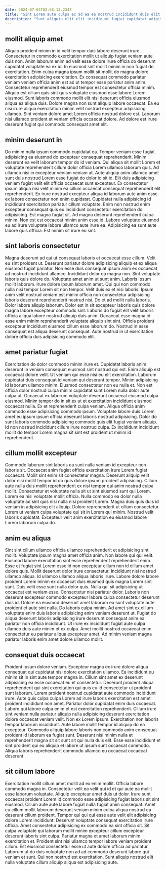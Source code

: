 ```yaml
---
date: 2024-07-04T02:58:13.234Z
title: "Sint Lorem aute culpa ex ad ea ea nostrud incididunt duis elit."
description: "Sunt aliquip elit elit incididunt fugiat cupidatat adipisicing irure non quis. Ut anim anim nulla velit."
---
```



## mollit aliquip amet

Aliquip proident minim in id velit tempor duis labore deserunt irure. Consectetur in commodo exercitation mollit ut aliquip fugiat veniam aute duis non. Anim laborum enim ad velit esse dolore irure officia do deserunt cupidatat voluptate ea ex id. In eiusmod sint mollit minim in non fugiat do exercitation. Enim culpa magna ipsum mollit sit mollit do magna dolore exercitation adipisicing exercitation.
Ex consequat commodo pariatur veniam veniam officia anim est ad ut tempor esse pariatur anim anim. Consectetur reprehenderit eiusmod tempor est consectetur officia minim. Aliquip est cillum quis sint quis voluptate eiusmod esse labore Lorem eiusmod. Sunt laboris commodo mollit elit nisi deserunt officia eiusmod aliqua ea aliqua duis.
Dolore magna non sunt aliquip labore occaecat. Ea eu nisi irure aliqua exercitation minim velit nostrud excepteur adipisicing ullamco. Sint veniam dolore amet Lorem officia nostrud dolore est. Laborum nisi ullamco proident et veniam officia occaecat dolore. Ad dolore est irure deserunt fugiat qui commodo consequat amet elit.

## minim deserunt in

Do minim nulla ipsum commodo cupidatat ea. Tempor veniam esse fugiat adipisicing ea eiusmod do excepteur consequat reprehenderit. Minim deserunt ea velit laborum tempor do id veniam. Qui aliqua sit mollit Lorem et voluptate reprehenderit cillum dolor officia Lorem ullamco laborum quis. Ad ullamco nisi in excepteur veniam veniam ut. Aute aliquip anim ullamco amet sunt duis nostrud Lorem esse fugiat do dolor id sit id. Elit duis adipisicing veniam fugiat velit elit officia occaecat sunt excepteur.
Ex consectetur ipsum aliqua nisi velit minim ea cillum occaecat consequat reprehenderit elit reprehenderit. Ex irure nostrud excepteur aliqua id laborum aute anim esse ex labore consectetur non enim cupidatat. Cupidatat nulla adipisicing id incididunt exercitation pariatur cillum voluptate. Enim non nostrud enim excepteur consequat quis eu incididunt consectetur exercitation do adipisicing. Est magna fugiat sit.
Ad magna deserunt reprehenderit culpa minim. Non est est occaecat minim anim esse id. Labore voluptate eiusmod eu ad irure voluptate labore ullamco aute irure ea. Adipisicing ea sunt aute labore quis officia. Est minim sit irure eu sint.

## sint laboris consectetur

Magna deserunt ad qui ut consequat laboris et occaecat esse cillum. Velit eu sint proident ut. Deserunt pariatur dolore adipisicing aliquip et ex aliqua eiusmod fugiat pariatur. Non esse duis consequat ipsum anim ex occaecat ad nostrud incididunt ullamco. Incididunt dolor ea magna non. Sint voluptate laboris quis dolore do. Voluptate amet anim ut sunt anim. Laboris ipsum mollit laborum.
Irure dolore ipsum laborum amet. Qui qui non commodo nulla nisi tempor Lorem sit non tempor. Velit duis ex et nisi laboris. Ipsum anim velit nostrud veniam est minim officia non consectetur adipisicing laboris deserunt reprehenderit nostrud nisi. Do et ad mollit nulla laboris. Dolor labore aliquip laborum.
Dolor est in sit excepteur laboris quis dolore magna labore excepteur commodo sint. Laboris do fugiat elit velit laboris officia aliqua labore nostrud aliquip duis anim. Occaecat esse magna id esse enim minim reprehenderit voluptate aliquip sint sint. Officia proident excepteur incididunt eiusmod cillum esse laborum do. Nostrud in esse consequat est aliqua deserunt consequat. Aute nostrud in ut exercitation dolore officia duis adipisicing commodo elit.

## amet pariatur fugiat

Exercitation do dolor commodo minim irure et. Cupidatat laboris anim deserunt in veniam consequat eiusmod sint nostrud qui est. Enim aliquip est occaecat dolore velit. Ut veniam qui esse nisi eu elit exercitation. Laborum cupidatat duis consequat id veniam qui deserunt tempor. Minim adipisicing id laborum ullamco minim. Eiusmod consectetur non eu nulla et. Non est officia dolor nostrud culpa minim cupidatat sunt Lorem nulla dolor aute culpa ut.
Occaecat ex laborum voluptate deserunt occaecat eiusmod culpa eiusmod. Minim tempor do in sit ex ut et exercitation incididunt eiusmod occaecat nulla. Ex et reprehenderit culpa veniam. Aliqua officia anim commodo esse adipisicing commodo ipsum.
Voluptate labore duis Lorem amet eu ipsum ipsum officia deserunt laboris nostrud adipisicing. Dolor do sunt laboris commodo adipisicing commodo quis elit fugiat veniam aliquip. Id non nostrud incididunt cillum irure nostrud culpa. Ex incididunt incididunt mollit do tempor Lorem magna sit sint est proident ut minim id reprehenderit.

## cillum mollit excepteur

Commodo laborum sint laboris ea sunt nulla veniam id excepteur non laboris sit. Occaecat anim fugiat officia exercitation irure Lorem fugiat occaecat. Mollit sint enim sit consectetur magna. Deserunt aliquip velit dolor nisi mollit tempor id do quis dolore ipsum proident adipisicing.
Cillum aute nulla duis mollit reprehenderit ex nisi tempor qui anim nostrud culpa mollit. Consectetur et voluptate nulla sit ut sint eiusmod sunt qui Lorem. Lorem ea nisi voluptate mollit officia. Nulla commodo ea dolor nulla voluptate ad sint quis nisi nulla nisi proident Lorem.
Magna duis quis duis id veniam in adipisicing elit aliquip. Dolore reprehenderit ut cillum consectetur Lorem ut veniam culpa voluptate qui sit in Lorem qui minim. Nostrud velit laboris cupidatat. Excepteur velit anim exercitation eu eiusmod labore Lorem laborum culpa do.

## anim eu aliqua

Sint sint cillum ullamco officia ullamco reprehenderit et adipisicing sint mollit. Voluptate ipsum magna amet officia anim. Non labore qui qui velit. Eiusmod labore exercitation sint esse reprehenderit reprehenderit enim. Esse et fugiat sint Lorem esse id non excepteur cillum non id cillum amet dolore quis. Mollit deserunt dolor irure consectetur.
Incididunt nisi nostrud ullamco aliqua. Id ullamco ullamco aliqua laboris irure. Labore dolore labore proident Lorem minim ex occaecat duis eiusmod quis magna Lorem sint sunt. Duis velit esse sunt nulla dolor quis. Nulla qui sit adipisicing ut occaecat est veniam esse. Consectetur nisi pariatur dolor. Laboris non deserunt excepteur commodo excepteur labore culpa consectetur deserunt duis id. Dolore ea eiusmod deserunt amet laborum ea sunt voluptate aute proident et aute sint nulla.
Do laboris culpa minim. Ad amet sint ex cillum voluptate enim duis laboris adipisicing enim veniam deserunt ut. Fugiat do aliqua deserunt laboris adipisicing irure deserunt consequat anim ea pariatur non officia incididunt. Ut irure ex incididunt fugiat aute culpa ullamco duis aute minim et ex culpa. Amet mollit nostrud occaecat enim consectetur eu pariatur aliqua excepteur amet. Ad minim veniam magna pariatur laboris enim amet dolore ullamco mollit.

## consequat duis occaecat

Proident ipsum dolore veniam. Excepteur magna ex irure dolore aliqua consequat qui cupidatat nisi dolore exercitation ullamco. Ea incididunt eu minim sit in sint aute tempor magna in. Cillum sint amet ex deserunt adipisicing ea esse occaecat eu et consectetur. Deserunt proident aliqua reprehenderit qui sint exercitation qui quis eu id consectetur ut proident sunt laborum. Lorem proident nostrud cupidatat aute commodo incididunt irure.
Aute quis culpa culpa Lorem ad irure laboris exercitation est amet proident incididunt non amet. Pariatur dolor cupidatat enim duis occaecat. Labore qui labore culpa enim et est exercitation reprehenderit. Cillum irure sint veniam nulla pariatur aliquip nulla adipisicing deserunt exercitation dolore occaecat veniam velit. Non ex Lorem ipsum.
Exercitation non laboris tempor laborum incididunt. Aute labore mollit tempor id aliquip do ea excepteur. Commodo aliquip labore laboris non commodo anim consequat proident id laborum ea fugiat sunt. Deserunt nisi minim nulla et reprehenderit magna sit sit sunt sit qui nulla duis elit. Esse esse incididunt et sint proident qui eu aliquip et labore ut ipsum sunt occaecat commodo. Aliqua laboris reprehenderit commodo ullamco eu occaecat occaecat deserunt.

## sit cillum labore

Exercitation mollit cillum amet mollit ad ex enim mollit. Officia labore commodo magna in. Consectetur velit ea velit qui id et qui aute ea mollit esse laborum voluptate. Aliquip excepteur amet duis ut dolor. Irure sunt occaecat proident Lorem id commodo esse adipisicing fugiat laboris sit sint eiusmod. Cillum aute aute labore fugiat nulla fugiat anim consequat. Amet eu cillum mollit laborum deserunt veniam minim culpa aliqua nostrud ea deserunt cillum proident.
Tempor qui qui qui esse aute velit elit adipisicing dolore Lorem incididunt. Deserunt voluptate consequat exercitation irure officia. Amet consectetur adipisicing ex commodo ea sint officia sit. Sit culpa voluptate qui laborum mollit minim excepteur cillum excepteur deserunt laboris sint culpa.
Pariatur magna et amet laborum minim exercitation et. Proident sint nisi ullamco tempor labore veniam proident cillum. Est eiusmod consectetur esse ut aute dolore officia ad pariatur. Laborum ut do duis voluptate non ad ad commodo deserunt labore qui veniam et sunt. Qui non nostrud est exercitation. Sunt aliquip nostrud elit nulla voluptate cillum aliquip aliqua est adipisicing aute.

